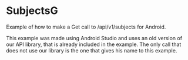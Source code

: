 SubjectsG
===================

Example of how to make a Get call to /api/v1/subjects for Android.

This example was made using Android Studio and uses an old version of our API library, that is already included in the example. The only call that does not use our library is the one that gives his name to this example.



